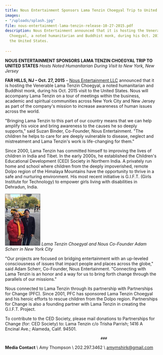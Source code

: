 ```yaml
---
title: Nous Entertainment Sponsors Lama Tenzin Choegyal Trip to United States
images:
- "/uploads/splash.jpg"
file: nous-entertainment-lama-tenzin-release-10-27-2015.pdf
description: Nous Entertainment announced that it is hosting the Venerable Lama Tenzin
  Choegyal, a noted humanitarian and Buddhist monk, during his Oct. 2015 visit to
  the United States.

---
```

**NOUS ENTERTAINMENT SPONSORS LAMA TENZIN CHOEGYAL TRIP TO UNITED STATES** _Hosts Noted Humanitarian During Visit to New York, New Jersey_

**FAR HILLS, NJ – Oct. 27, 2015** – [Nous Entertainment LLC](http://www.whatsnous.com) announced that it is hosting the Venerable Lama Tenzin Choegyal, a noted humanitarian and Buddhist monk, during his Oct. 2015 visit to the United States. Nous will accompany Lama Tenzin on a tour of meetings within the business, academic and spiritual communities across New York City and New Jersey as part of the company's mission to increase awareness of human issues across the world.

"Bringing Lama Tenzin to this part of our country means that we can help amplify his voice and bring awareness to the causes he so deeply supports," said Suzan Binder, Co-Founder, Nous Entertainment. "The children he helps to care for are deeply vulnerable to disease, neglect and mistreatment and Lama Tenzin's work is life-changing for them."

Since 2000, Lama Tenzin has committed himself to improving the lives of children in India and Tibet. In the early 2000s, he established the Children's Educational Development (CED) Society in Northern India. A privately run home and school where children from the deeply impoverished, remote Dolpo region of the Himalaya Mountains have the opportunity to thrive in a safe and nurturing environment. His most recent initiative is G.I.F.T. (Girls Institute for Technology) to empower girls living with disabilities in Dehradun, India.

![](/assets/img/lama.jpg)
_Lama Tenzin Choegyal and Nous Co-Founder Adam Scherr in New York City_

"Our projects are focused on bridging entertainment with an up-leveled consciousness of issues that impact people and places across the globe," said Adam Scherr, Co-Founder, Nous Entertainment. "Connecting with Lama Tenzin is an honor and a way for us to bring forth change through the parallels of our missions."

Nous connected to Lama Tenzin through its partnership with Partnerships for Change (PFC). Since 2001, PFC has sponsored Lama Tenzin Choegyal and his heroic efforts to rescue children from the Dolpo region. Partnerships for Change is also a founding partner with Lama Tenzin in creating the G.I.F.T. Project.

To contribute to the CED Society, please mail donations to Partnerships for Change (for: CED Society) to: Lama Tenzin c/o Trisha Parrish; 1416 A Encinal Ave.; Alameda, Calif. 94501.

                                                ###

**Media Contact** \\
Amy Thompson \\
202.297.3462  \\
<amymshirk@gmail.com>
